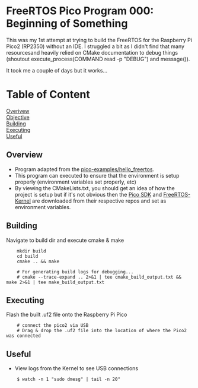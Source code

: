 # FreeRTOS Pico Program 000: Beginning of Something

This was my 1st attempt at trying to build the FreeRTOS for the Raspberry Pi Pico2 (RP2350) without an IDE. I struggled a bit as I didn't find that many resourcesand heavily relied on CMake documentation to debug things (shoutout execute_process(COMMAND read -p "DEBUG") and message()). 

It took me a couple of days but it works...

# Table of Content
[Overivew](#overview)<br>
[Objective](#objective)<br>
[Building](#building)<br>
[Executing](#executing)<br>
[Useful](#useful)<br>

## Overview
- Program adapted from the [pico-examples/hello_freertos](https://github.com/raspberrypi/pico-examples/freertos).
- This program can executed to ensure that the environment is setup properly (environment variables set properly, etc)
- By viewing the CMakeLists.txt, you should get an idea of how the project is setup but if it's not obvious then the [Pico SDK](https://github.com/raspberrypi/pico-sdk) and [FreeRTOS-Kernel](https://github.com/FreeRTOS/FreeRTOS/) are downloaded from their respective repos and set as environment variables. 

## Building
Navigate to build dir and execute cmake & make
```
	mkdir build
	cd build
	cmake .. && make
	
	# For generating build logs for debugging...
	# cmake --trace-expand .. 2>&1 | tee cmake_build_output.txt && make 2>&1 | tee make_build_output.txt
```

## Executing
Flash the built .uf2 file onto the Raspberry Pi Pico
```
	# connect the pico2 via USB
	# Drag & drop the .uf2 file into the location of where the Pico2 was connected
```

## Useful 
- View logs from the Kernel to see USB connections
```
	$ watch -n 1 "sudo dmesg" | tail -n 20"
```
